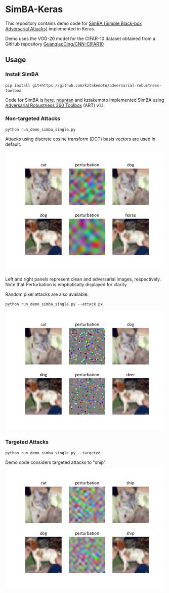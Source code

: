 # SimBA-Keras

This repository contains demo code for [SimBA (Simple Black-box Adversarial Attacks)](https://arxiv.org/abs/1905.07121) implemented in Keras.

Demo uses the VGG-20 model for the CIFAR-10 dataset obtained from a GitHub repository [GuanqiaoDing/CNN-CIFAR10](https://github.com/GuanqiaoDing/CNN-CIFAR10)

## Usage
### Install SimBA
```
pip install git+https://github.com/kztakemoto/adversarial-robustness-toolbox
```
Code for SimBA is [here](https://github.com/kztakemoto/adversarial-robustness-toolbox/blob/master/art/attacks/evasion/simba.py). [nquntan](https://github.com/nquntan) and kztakemoto implemented SimBA using [Adversarial Robustness 360 Toolbox](https://arxiv.org/abs/1807.01069) (ART) v1.1.

### Non-targeted Attacks
```
python run_demo_simba_single.py
```
Attacks using discrete cosine transform (DCT) basis vectors are used in default.

![Non-targeted Attacks DCT](assets/plot_nontargeted_dct.png)

Left and right panels represent clean and adversarial images, respectively.  Note that Perturbation is emphatically displayed for clarity.

Random pixel attacks are also available.
```
python run_demo_simba_single.py --attack px
```
![Non-targeted Attacks pixel](assets/plot_nontargeted_pixel.png)

### Targeted Attacks
```
python run_demo_simba_single.py --targeted
```
Demo code considers targeted attacks to "ship".

![Targeted Attacks DCT](assets/plot_targeted_dct.png)
